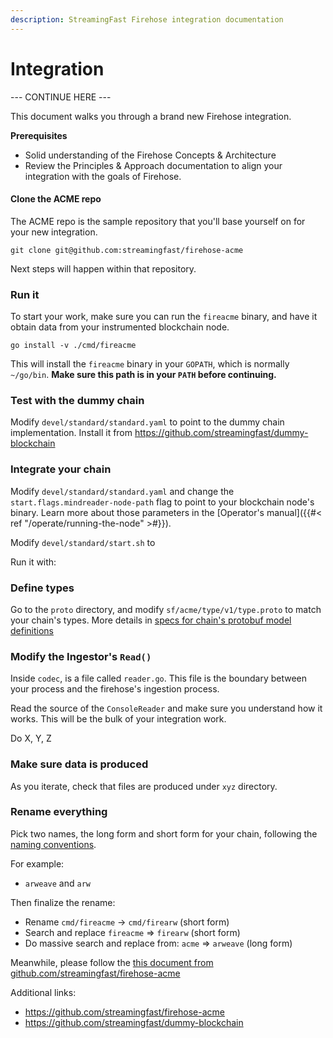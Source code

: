 ```yaml
---
description: StreamingFast Firehose integration documentation
---
```


# Integration

\--- CONTINUE HERE ---

This document walks you through a brand new Firehose integration.

**Prerequisites**

* Solid understanding of the Firehose Concepts & Architecture
* Review the Principles & Approach documentation to align your integration with the goals of Firehose.

#### Clone the ACME repo

The ACME repo is the sample repository that you'll base yourself on for your new integration.

```
git clone git@github.com:streamingfast/firehose-acme
```

Next steps will happen within that repository.

### Run it

To start your work, make sure you can run the `fireacme` binary, and have it obtain data from your instrumented blockchain node.

```
go install -v ./cmd/fireacme
```

This will install the `fireacme` binary in your `GOPATH`, which is normally `~/go/bin`. **Make sure this path is in your `PATH` before continuing.**

### Test with the dummy chain

Modify `devel/standard/standard.yaml` to point to the dummy chain implementation. Install it from https://github.com/streamingfast/dummy-blockchain

### Integrate your chain

Modify `devel/standard/standard.yaml` and change the `start.flags.mindreader-node-path` flag to point to your blockchain node's binary. Learn more about those parameters in the \[Operator's manual]\(\{{#< ref "/operate/running-the-node" >#\}}).

Modify `devel/standard/start.sh` to

Run it with:

### Define types

Go to the `proto` directory, and modify `sf/acme/type/v1/type.proto` to match your chain's types. More details in [specs for chain's protobuf model definitions](integrate/protobuf-defs/)

### Modify the Ingestor's `Read()`

Inside `codec`, is a file called `reader.go`. This file is the boundary between your process and the firehose's ingestion process.

Read the source of the `ConsoleReader` and make sure you understand how it works. This will be the bulk of your integration work.

Do X, Y, Z

### Make sure data is produced

As you iterate, check that files are produced under `xyz` directory.

### Rename everything

Pick two names, the long form and short form for your chain, following the [naming conventions](integrate/names/).

For example:

* `arweave` and `arw`

Then finalize the rename:

* Rename `cmd/fireacme` -> `cmd/firearw` (short form)
* Search and replace `fireacme` => `firearw` (short form)
* Do massive search and replace from: `acme` => `arweave` (long form)

Meanwhile, please follow the [this document from github.com/streamingfast/firehose-acme](https://github.com/streamingfast/firehose-acme/blob/master/INTEGRATION.md)

Additional links:

* https://github.com/streamingfast/firehose-acme
* https://github.com/streamingfast/dummy-blockchain
